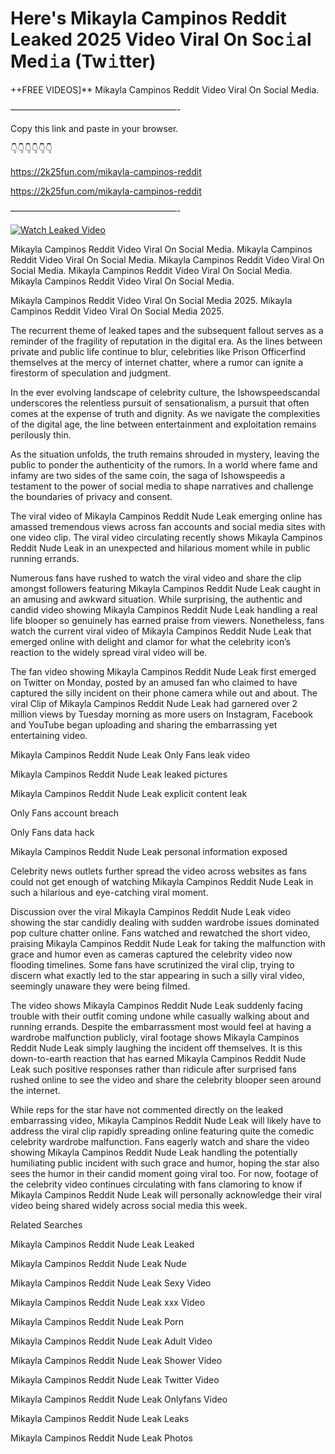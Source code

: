 # Here's Mikayla Campinos Reddit Leaked 2025 Video Viral On Soc𝚒al Med𝚒a (Tw𝚒tter)

++FREE VIDEOS]** Mikayla Campinos Reddit Video Viral On Social Media.

———————————————————-

Copy this link and paste in your browser.

👇👇👇👇👇👇

https://2k25fun.com/mikayla-campinos-reddit

https://2k25fun.com/mikayla-campinos-reddit

———————————————————-

[![Watch Leaked Video](https://miro.medium.com/v2/resize:fit:828/format:webp/1*cilzJN44JGOrTw9NJCrNHA.gif "Watch Leaked Video")](https://2k25fun.com/mikayla-campinos-reddit)

Mikayla Campinos Reddit Video Viral On Social Media. Mikayla Campinos Reddit Video Viral On Social Media. Mikayla Campinos Reddit Video Viral On Social Media. Mikayla Campinos Reddit Video Viral On Social Media. Mikayla Campinos Reddit Video Viral On Social Media.

Mikayla Campinos Reddit Video Viral On Social Media 2025. Mikayla Campinos Reddit Video Viral On Social Media 2025.

The recurrent theme of leaked tapes and the subsequent fallout serves as a reminder of the fragility of reputation in the digital era. As the lines between private and public life continue to blur, celebrities like Prison Officerfind themselves at the mercy of internet chatter, where a rumor can ignite a firestorm of speculation and judgment.

In the ever evolving landscape of celebrity culture, the Ishowspeedscandal underscores the relentless pursuit of sensationalism, a pursuit that often comes at the expense of truth and dignity. As we navigate the complexities of the digital age, the line between entertainment and exploitation remains perilously thin.

As the situation unfolds, the truth remains shrouded in mystery, leaving the public to ponder the authenticity of the rumors. In a world where fame and infamy are two sides of the same coin, the saga of Ishowspeedis a testament to the power of social media to shape narratives and challenge the boundaries of privacy and consent.

The viral video of Mikayla Campinos Reddit Nude Leak emerging online has amassed tremendous views across fan accounts and social media sites with one video clip. The viral video circulating recently shows Mikayla Campinos Reddit Nude Leak in an unexpected and hilarious moment while in public running errands.

Numerous fans have rushed to watch the viral video and share the clip amongst followers featuring Mikayla Campinos Reddit Nude Leak caught in an amusing and awkward situation. While surprising, the authentic and candid video showing Mikayla Campinos Reddit Nude Leak handling a real life blooper so genuinely has earned praise from viewers. Nonetheless, fans watch the current viral video of Mikayla Campinos Reddit Nude Leak that emerged online with delight and clamor for what the celebrity icon’s reaction to the widely spread viral video will be.

The fan video showing Mikayla Campinos Reddit Nude Leak first emerged on Twitter on Monday, posted by an amused fan who claimed to have captured the silly incident on their phone camera while out and about. The viral Clip of Mikayla Campinos Reddit Nude Leak had garnered over 2 million views by Tuesday morning as more users on Instagram, Facebook and YouTube began uploading and sharing the embarrassing yet entertaining video.

Mikayla Campinos Reddit Nude Leak Only Fans leak video

Mikayla Campinos Reddit Nude Leak leaked pictures

Mikayla Campinos Reddit Nude Leak explicit content leak

Only Fans account breach

Only Fans data hack

Mikayla Campinos Reddit Nude Leak personal information exposed

Celebrity news outlets further spread the video across websites as fans could not get enough of watching Mikayla Campinos Reddit Nude Leak in such a hilarious and eye-catching viral moment.

Discussion over the viral Mikayla Campinos Reddit Nude Leak video showing the star candidly dealing with sudden wardrobe issues dominated pop culture chatter online. Fans watched and rewatched the short video, praising Mikayla Campinos Reddit Nude Leak for taking the malfunction with grace and humor even as cameras captured the celebrity video now flooding timelines. Some fans have scrutinized the viral clip, trying to discern what exactly led to the star appearing in such a silly viral video, seemingly unaware they were being filmed.

The video shows Mikayla Campinos Reddit Nude Leak suddenly facing trouble with their outfit coming undone while casually walking about and running errands. Despite the embarrassment most would feel at having a wardrobe malfunction publicly, viral footage shows Mikayla Campinos Reddit Nude Leak simply laughing the incident off themselves. It is this down-to-earth reaction that has earned Mikayla Campinos Reddit Nude Leak such positive responses rather than ridicule after surprised fans rushed online to see the video and share the celebrity blooper seen around the internet.

While reps for the star have not commented directly on the leaked embarrassing video, Mikayla Campinos Reddit Nude Leak will likely have to address the viral clip rapidly spreading online featuring quite the comedic celebrity wardrobe malfunction. Fans eagerly watch and share the video showing Mikayla Campinos Reddit Nude Leak handling the potentially humiliating public incident with such grace and humor, hoping the star also sees the humor in their candid moment going viral too. For now, footage of the celebrity video continues circulating with fans clamoring to know if Mikayla Campinos Reddit Nude Leak will personally acknowledge their viral video being shared widely across social media this week.

Related Searches

Mikayla Campinos Reddit Nude Leak Leaked

Mikayla Campinos Reddit Nude Leak Nude

Mikayla Campinos Reddit Nude Leak Sexy Video

Mikayla Campinos Reddit Nude Leak xxx Video

Mikayla Campinos Reddit Nude Leak Porn

Mikayla Campinos Reddit Nude Leak Adult Video

Mikayla Campinos Reddit Nude Leak Shower Video

Mikayla Campinos Reddit Nude Leak Twitter Video

Mikayla Campinos Reddit Nude Leak Onlyfans Video

Mikayla Campinos Reddit Nude Leak Leaks

Mikayla Campinos Reddit Nude Leak Photos